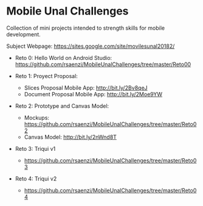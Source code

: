 # Mobile Unal Challenges
Collection of mini projects intended to strength skills for mobile development.

Subject Webpage: https://sites.google.com/site/movilesunal20182/

* Reto 0: Hello World on Android Studio: https://github.com/rsaenzi/MobileUnalChallenges/tree/master/Reto00

* Reto 1: Proyect Proposal:
  - Slices Proposal Mobile App: http://bit.ly/2Bv8qeJ
  - Document Proposal Mobile App: http://bit.ly/2Moe9YW
  
* Reto 2: Prototype and Canvas Model:
  - Mockups: https://github.com/rsaenzi/MobileUnalChallenges/tree/master/Reto02
  - Canvas Model: http://bit.ly/2nWnd8T
  
* Reto 3: Triqui v1
  - https://github.com/rsaenzi/MobileUnalChallenges/tree/master/Reto03
 
* Reto 4: Triqui v2
  - https://github.com/rsaenzi/MobileUnalChallenges/tree/master/Reto04
